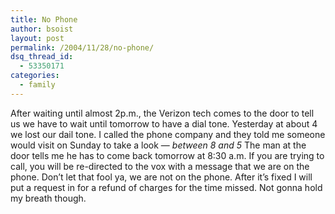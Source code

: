 ```yaml
---
title: No Phone
author: bsoist
layout: post
permalink: /2004/11/28/no-phone/
dsq_thread_id:
  - 53350171
categories:
  - family
---
```

After waiting until almost 2p.m., the Verizon tech comes to the door to tell us we have to wait until tomorrow to have a dial tone. Yesterday at about 4 we lost our dail tone. I called the phone company and they told me someone would visit on Sunday to take a look &#8212; *between 8 and 5* <i class="fa fa-smile-o"></i> The man at the door tells me he has to come back tomorrow at 8:30 a.m. If you are trying to call, you will be re-directed to the vox with a message that we are on the phone. Don&#8217;t let that fool ya, we are not on the phone. After it&#8217;s fixed I will put a request in for a refund of charges for the time missed. Not gonna hold my breath though.

